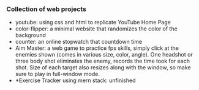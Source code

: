 ### Collection of web projects
- youtube: using css and html to replicate YouTube Home Page
- color-flipper: a minimal website that randomizes the color of the background
- counter: an online stopwatch that countdown time
- Aim Master: a web game to practice fps skills, simply click at the enemies shown (comes in various size, color, angle). One headshot or three body shot eliminates the enemy, records the time took for each shot. Size of each target also resizes along with the window, so make sure to play in full-window mode.
- *Exercise Tracker using mern stack: unfinished
